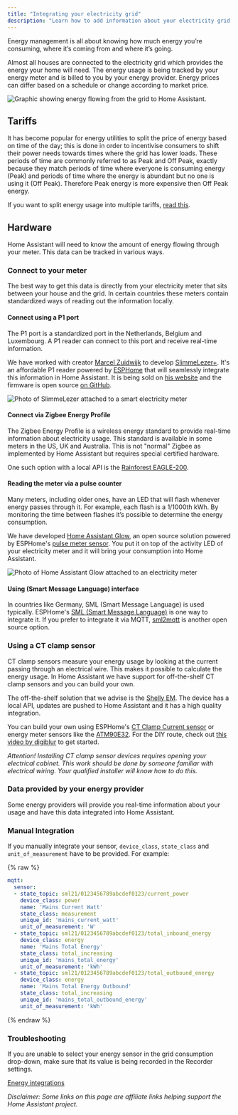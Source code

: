 ```yaml
---
title: "Integrating your electricity grid"
description: "Learn how to add information about your electricity grid to Home Assistant home energy management."
---
```


Energy management is all about knowing how much energy you’re consuming, where it’s coming from and where it’s going.

Almost all houses are connected to the electricity grid which provides the energy your home will need. The energy usage is being tracked by your energy meter and is billed to you by your energy provider. Energy prices can differ based on a schedule or change according to market price.

<img src='/images/docs/energy/grid.png' alt='Graphic showing energy flowing from the grid to Home Assistant.' style='border: 0;box-shadow: none; display: block; max-height: 400px; margin: 0 auto;'>

## Tariffs

It has become popular for energy utilities to split the price of energy based on time of the day; this is done in order to incentivise consumers to shift their power needs towards times where the grid has lower loads. These periods of time are commonly referred to as Peak and Off Peak, exactly because they match periods of time where everyone is consuming energy (Peak) and periods of time where the energy is abundant but no one is using it (Off Peak). Therefore Peak energy is more expensive then Off Peak energy.

If you want to split energy usage into multiple tariffs, [read this](/docs/energy/faq/#split-consumption-by-tariffs).

## Hardware

Home Assistant will need to know the amount of energy flowing through your meter. This data can be tracked in various ways.

### Connect to your meter

The best way to get this data is directly from your electricity meter that sits between your house and the grid. In certain countries these meters contain standardized ways of reading out the information locally.

#### Connect using a P1 port

The P1 port is a standardized port in the Netherlands, Belgium and Luxembourg. A P1 reader can connect to this port and receive real-time information.

We have worked with creator [Marcel Zuidwijk](https://www.zuidwijk.com) to develop [SlimmeLezer+](https://www.zuidwijk.com/product/slimmelezer-plus/). It's an affordable P1 reader powered by [ESPHome](https://esphome.io) that will seamlessly integrate this information in Home Assistant. It is being sold on [his website](https://www.zuidwijk.com/product/slimmelezer-plus/) and the firmware is open source [on GitHub](https://github.com/zuidwijk/dsmr).

![Photo of SlimmeLezer attached to a smart electricity meter](/images/docs/energy/slimmelezer.jpg)

#### Connect via Zigbee Energy Profile

The Zigbee Energy Profile is a wireless energy standard to provide real-time information about electricity usage. This standard is available in some meters in the US, UK and Australia. This is not "normal" Zigbee as implemented by Home Assistant but requires special certified hardware.

One such option with a local API is the [Rainforest EAGLE-200](/integrations/rainforest_eagle/).

#### Reading the meter via a pulse counter

Many meters, including older ones, have an LED that will flash whenever energy passes through it. For example, each flash is a 1/1000th kWh. By monitoring the time between flashes it’s possible to determine the energy consumption.

We have developed [Home Assistant Glow](https://github.com/klaasnicolaas/home-assistant-glow), an open source solution powered by ESPHome's [pulse meter sensor](https://esphome.io/components/sensor/pulse_meter.html). You put it on top of the activity LED of your electricity meter and it will bring your consumption into Home Assistant.

![Photo of Home Assistant Glow attached to an electricity meter](/images/docs/energy/home-assistant-glow.jpg)

#### Using (Smart Message Language) interface

In countries like Germany, SML (Smart Message Language) is used typically. ESPHome's [SML (Smart Message Language)](https://esphome.io/components/sml.html) is one way to integrate it. If you prefer to integrate it via MQTT, [sml2mqtt](https://github.com/spacemanspiff2007/sml2mqtt) is another open source option.

### Using a CT clamp sensor

CT clamp sensors measure your energy usage by looking at the current passing through an electrical wire. This makes it possible to calculate the energy usage. In Home Assistant we have support for off-the-shelf CT clamp sensors and you can build your own.

The off-the-shelf solution that we advise is the [Shelly EM](https://shop.shelly.cloud/shelly-em-2-x-120a-clamp-wifi-smart-home-automation?tracking=A7FsiPIfUWsFpnfKHa8SRyUYLXjr2hPq). The device has a local API, updates are pushed to Home Assistant and it has a high quality integration.

You can build your own using ESPHome's [CT Clamp Current sensor](https://esphome.io/components/sensor/ct_clamp.html) or energy meter sensors like the [ATM90E32](https://esphome.io/components/sensor/atm90e32.html). For the DIY route, check out [this video by digiblur](https://www.youtube.com/watch?v=n2XZzciz0s4) to get started.

_Attention! Installing CT clamp sensor devices requires opening your electrical cabinet. This work should be done by someone familiar with electrical wiring. Your qualified installer will know how to do this._

### Data provided by your energy provider

Some energy providers will provide you real-time information about your usage and have this data integrated into Home Assistant.

### Manual Integration

If you manually integrate your sensor, `device_class`, `state_class` and `unit_of_measurement` have to be provided. For example:

{% raw %}

```yaml
mqtt:
  sensor:
  - state_topic: sml21/0123456789abcdef0123/current_power
    device_class: power
    name: 'Mains Current Watt'
    state_class: measurement
    unique_id: 'mains_current_watt'
    unit_of_measurement: 'W'
  - state_topic: sml21/0123456789abcdef0123/total_inbound_energy
    device_class: energy
    name: 'Mains Total Energy'
    state_class: total_increasing
    unique_id: 'mains_total_energy'
    unit_of_measurement: 'kWh'
  - state_topic: sml21/0123456789abcdef0123/total_outbound_energy
    device_class: energy
    name: 'Mains Total Energy Outbound'
    state_class: total_increasing
    unique_id: 'mains_total_outbound_energy'
    unit_of_measurement: 'kWh'
```

{% endraw %}


### Troubleshooting

If you are unable to select your energy sensor in the grid consumption drop-down, make sure that its value is being recorded in the Recorder settings.

[Energy integrations](/integrations/#energy)

_Disclaimer: Some links on this page are affiliate links helping support the Home Assistant project._
